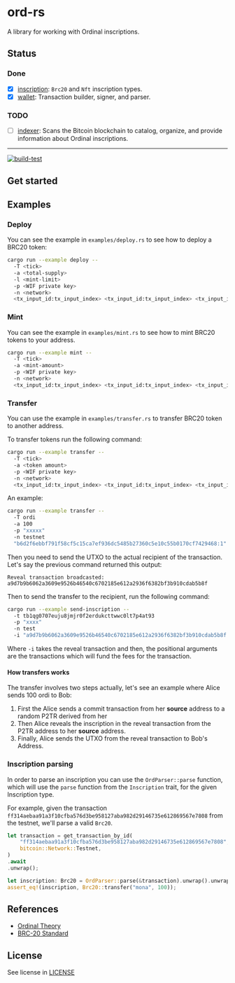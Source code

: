 # ord-rs

A library for working with Ordinal inscriptions.

## Status

### Done

- [x] [inscription](src/inscription.rs): `Brc20` and `Nft` inscription types.
- [x] [wallet](src/wallet.rs): Transaction builder, signer, and parser.

### TODO

- [ ] [indexer](src/indexer.rs): Scans the Bitcoin blockchain to catalog, organize, and provide information about Ordinal inscriptions.

------------------------------------------------------------------------------------------------------------------------------

[![build-test](https://github.com/bitfinity-network/ord-rs/actions/workflows/build-test.yml/badge.svg)](https://github.com/bitfinity-network/ord-rs/actions/workflows/build-test.yml)

## Get started

## Examples

### Deploy

You can see the example in `examples/deploy.rs` to see how to deploy a BRC20 token:

```sh
cargo run --example deploy --
  -T <tick>
  -a <total-supply>
  -l <mint-limit>
  -p <WIF private key>
  -n <network>
  <tx_input_id:tx_input_index> <tx_input_id:tx_input_index> <tx_input_id:tx_input_index>
```

### Mint

You can see the example in `examples/mint.rs` to see how to mint BRC20 tokens to your address.

```sh
cargo run --example mint --
  -T <tick>
  -a <mint-amount>
  -p <WIF private key>
  -n <network>
  <tx_input_id:tx_input_index> <tx_input_id:tx_input_index> <tx_input_id:tx_input_index>
```

### Transfer

You can use the example in `examples/transfer.rs` to transfer BRC20 token to another address.

To transfer tokens run the following command:

```sh
cargo run --example transfer --
  -T <tick>
  -a <token amount>
  -p <WIF private key>
  -n <network>
  <tx_input_id:tx_input_index> <tx_input_id:tx_input_index> <tx_input_id:tx_input_index> 
```

An example:

```sh
cargo run --example transfer --
  -T ordi 
  -a 100 
  -p "xxxxx" 
  -n testnet 
  "b6d2f6ebbf791f58cf5c15ca7ef936dc5485b27360c5e10c55b0170cf7429468:1" "f9832ed4eaf8eb32f619fe0e24f6ab352a73c16ee456b03792f13c6329e6a1e4:1"
```

Then you need to send the UTXO to the actual recipient of the transaction.
Let's say the previous command returned this output:

`Reveal transaction broadcasted: a9d7b9b6062a3609e9526b46540c6702185e612a2936f6382bf3b910cdab5b8f`

Then to send the transfer to the recipient, run the following command:

```sh
cargo run --example send-inscription --
  -t tb1qg0707euju8jmjr0f2erdukcttwwc0lt7p4at93 
  -p "xxxx" 
  -n test 
  -i "a9d7b9b6062a3609e9526b46540c6702185e612a2936f6382bf3b910cdab5b8f:0" "0c86a1ba63234546c234a6e253a0844bb693d8093dc65a6cf28f200d475bd675:1"
```

Where `-i` takes the reveal transaction and then, the positional arguments are the transactions which will fund the fees for the transaction.

#### How transfers works

The transfer involves two steps actually, let's see an example where Alice sends 100 ordi to Bob:

1. First the Alice sends a commit transaction from her **source** address to a random P2TR derived from her
2. Then Alice reveals the inscription in the reveal transaction from the P2TR address to her **source** address.
3. Finally, Alice sends the UTXO from the reveal transaction to Bob's Address.

### Inscription parsing

In order to parse an inscription you can use the `OrdParser::parse` function, which will use the `parse` function from the `Inscription` trait, for the given Inscription type.

For example, given the transaction `ff314aebaa91a3f10cfba576d3be958127aba982d29146735e612869567e7808` from the testnet, we'll parse a valid `Brc20`.

```rust
let transaction = get_transaction_by_id(
    "ff314aebaa91a3f10cfba576d3be958127aba982d29146735e612869567e7808",
    bitcoin::Network::Testnet,
)
.await
.unwrap();

let inscription: Brc20 = OrdParser::parse(&transaction).unwrap().unwrap();
assert_eq!(inscription, Brc20::transfer("mona", 100));
```

## References

- [Ordinal Theory](https://docs.ordinals.com/inscriptions.html)
- [BRC-20 Standard](https://domo-2.gitbook.io/brc-20-experiment/)

## License

See license in [LICENSE](./LICENSE)
